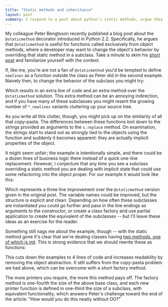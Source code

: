```yaml
---
title: "Static methods and inheritance"
layout: post
summary: I respond to a post about python's static methods, argue they are a code smell, and present some alternatives.
---
```


My colleague Peter Bengtsson recently published a blog post about the `@staticmethod` decorator introduced in Python 2.2. Specifically, he argues that `@staticmethod` is useful for functions called exclusively from object methods, where a developer may want to change the object's behavior by overriding that static method in a subclass. Take a minute to skim his [short post](http://www.peterbe.com/plog/newfound-love-of-staticmethod) and familiarize yourself with the context.

If, like me, you're are not a fan of `@staticmethod` you'd be tempted to define `newlines` as a function outside the class as Peter did in the second example. Naively then, to change the behavior of the subclass you might try:

<script src="https://gist.github.com/3037143.js"> </script>

Which results in an extra line of code and an extra method over the `@staticmethod` solution. This extra method can be an annoying indirection, and if you have many of these subclasses you might resent the growing number of `*_newlines` variants cluttering up your source tree.

As you write all this clutter, though, you might pick up on the similarity of all that copy-pasta. The differences between these functions boil down to the strings provided as arguments to the `s.replace` method. On examination, the strings start to stand out as strongly tied to the objects using the function and suddenly it becomes apparent: they are actually implicit properties of the object.

It might seem unfair; the example is intentionally simple, and there could be a dozen lines of business logic there instead of a quick one-line replacement. However, I conjecture that any time you see a subclass overriding a static method you are dealing with implicit state that could use some refactoring into the object proper. For our example it would look like this:

<script src="https://gist.github.com/3037146.js"> </script>

Which represents a three line improvement over the `@staticmethod` version given in the original post. The variable names could be improved, but the structure is explicit and clean. Depending on how often these subclasses are instantiated you could go further and pass in the line endings as arguments to the constructor, or create a class factory and use partial application to create the equivalent of the subclasses -- but I'll leave these ideas as an exercise for the reader.


Something still nags me about the example, though -- with the static method gone it's clear that we're dealing classes having [two methods, one of which is init](http://pyvideo.org/video/880/stop-writing-classes). This is strong evidence that we should rewrite these as functions:

<script src="https://gist.github.com/3037147.js"> </script>

This cuts down the examples to 4 lines of code and increases readability by removing the object abstraction. It still suffers from the copy-pasta problem we had above, which can be overcome with a short factory method:

<script src="https://gist.github.com/3037148.js"> </script>

The more printers you require, the more this method pays off. The factory method is one-fourth the size of the above base class, and each new printer function is defined in one-third the size of a subclass, with equivalent functionality; which answers Peter's challenge toward the end of the article: "How would you do this neatly without OO?"
